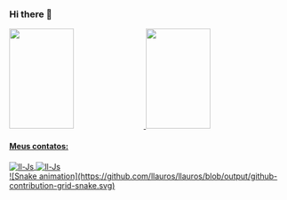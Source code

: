 ### Hi there 👋

<!--
**llauros/llauros** is a ✨ _special_ ✨ repository because its `README.md` (this file) appears on your GitHub profile.

Here are some ideas to get you started:

- 🌱 I’m currently learning Java
- ⚡ Fun fact: ...
-->

  <div>
  <a href="https://github.com/llauros">
  <img height="180em" width="48%" src="https://github-readme-stats.vercel.app/api?username=llauros&show_icons=true&theme=highcontrast&include_all_commits=true&count_private=true"/>
  <img height="180em" width="48%" src="https://github-readme-stats.vercel.app/api/top-langs/?username=llauros&layout=compact&langs_count=7&theme=highcontrast"/>
  </div>
  
  #### Meus contatos:
  <div>
  <a href="mailto:lucaslauro@live.com" target="_blank"> <img align="center" alt="ll-Js" height="28" width="150" src="https://img.shields.io/badge/Microsoft_Outlook-0078D4?style=for-the-badge&logo=microsoft-outlook&logoColor=white">
  <a href="https://www.linkedin.com/in/lucas-l-3a576489/" target="_blank"> <img align="center" alt="ll-Js" height="28" width="108" src="https://img.shields.io/badge/LinkedIn-0077B5?style=for-the-badge&logo=linkedin&logoColor=white">
  </div>
  <div>![Snake animation](https://github.com/llauros/llauros/blob/output/github-contribution-grid-snake.svg)</div>
   
